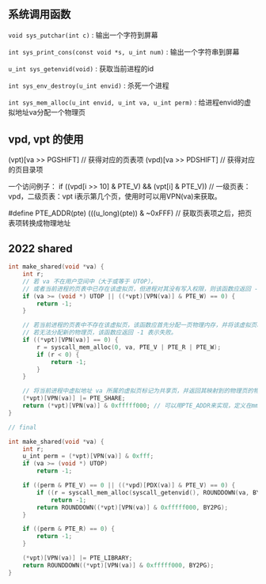 #

## 系统调用函数

`void sys_putchar(int c)` : 输出一个字符到屏幕

`int sys_print_cons(const void *s, u_int num)` : 输出一个字符串到屏幕

`u_int sys_getenvid(void)` : 获取当前进程的id

`int sys_env_destroy(u_int envid)` : 杀死一个进程

`int sys_mem_alloc(u_int envid, u_int va, u_int perm)` : 给进程envid的虚拟地址va分配一个物理页

## vpd, vpt 的使用

(vpt)[va >> PGSHIFT]       // 获得对应的页表项
(vpd)[va >> PDSHIFT]       // 获得对应的页目录项

一个访问例子：
if ((vpd[i >> 10] & PTE_V) && (vpt[i] & PTE_V)) // 一级页表：vpd，二级页表：vpt
i表示第几个页，使用时可以用VPN(va)来获取。

#define PTE_ADDR(pte) (((u_long)(pte)) & ~0xFFF)
// 获取页表项之后，把页表项转换成物理地址

## 2022 shared

```c
int make_shared(void *va) {
    int r;
    // 若 va 不在用户空间中（大于或等于 UTOP），
    // 或者当前进程的页表中已存在该虚拟页，但进程对其没有写入权限，则该函数应返回 -1 表示失败，不产生任何影响。
    if (va >= (void *) UTOP || ((*vpt)[VPN(va)] & PTE_W) == 0) {
        return -1;
    }

    // 若当前进程的页表中不存在该虚拟页，该函数应首先分配一页物理内存，并将该虚拟页映射到新分配的物理页，使当前进程能够读写该虚拟页。
    // 若无法分配新的物理页，该函数应返回 -1 表示失败。
    if ((*vpt)[VPN(va)] == 0) {
        r = syscall_mem_alloc(0, va, PTE_V | PTE_R | PTE_W);
        if (r < 0) {
            return -1;
        }
    }

    // 将当前进程中虚拟地址 va 所属的虚拟页标记为共享页，并返回其映射到的物理页的物理地址。
    (*vpt)[VPN(va)] |= PTE_SHARE;
    return (*vpt)[VPN(va)] & 0xfffff000; // 可以用PTE_ADDR来实现，定义在mmu.h里
}

// final

int make_shared(void *va) {
    int r;
    u_int perm = (*vpt)[VPN(va)] & 0xfff;
    if (va >= (void *) UTOP)
        return -1;

    if ((perm & PTE_V) == 0 || ((*vpd)[PDX(va)] & PTE_V) == 0) {
        if ((r = syscall_mem_alloc(syscall_getenvid(), ROUNDDOWN(va, BY2PG), PTE_V | PTE_R | PTE_LIBRARY)) < 0)
            return -1;
        return ROUNDDOWN((*vpt)[VPN(va)] & 0xfffff000, BY2PG);
    }

    if ((perm & PTE_R) == 0) {
        return -1;
    }

    (*vpt)[VPN(va)] |= PTE_LIBRARY;
    return ROUNDDOWN((*vpt)[VPN(va)] & 0xfffff000, BY2PG);
}
```
